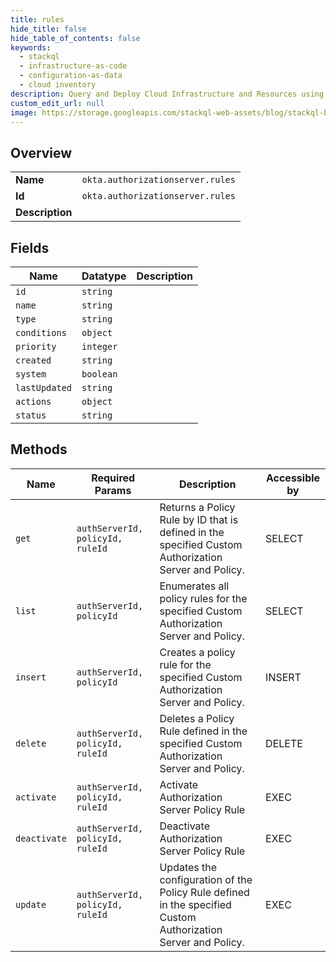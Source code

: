 ```yaml
---
title: rules
hide_title: false
hide_table_of_contents: false
keywords:
  - stackql
  - infrastructure-as-code
  - configuration-as-data
  - cloud inventory
description: Query and Deploy Cloud Infrastructure and Resources using SQL
custom_edit_url: null
image: https://storage.googleapis.com/stackql-web-assets/blog/stackql-blog-post-featured-image.png
---
```

  
    

## Overview
<table><tbody>
<tr><td><b>Name</b></td><td><code>okta.authorizationserver.rules</code></td></tr>
<tr><td><b>Id</b></td><td><code>okta.authorizationserver.rules</code></td></tr>
<tr><td><b>Description</b></td><td></td></tr>
</tbody></table>

## Fields
| Name | Datatype | Description |
| ---- | -------- | ----------- |
| `id` | `string` |  |
| `name` | `string` |  |
| `type` | `string` |  |
| `conditions` | `object` |  |
| `priority` | `integer` |  |
| `created` | `string` |  |
| `system` | `boolean` |  |
| `lastUpdated` | `string` |  |
| `actions` | `object` |  |
| `status` | `string` |  |
## Methods
| Name | Required Params | Description | Accessible by |
| ---- | --------------- | ----------- | ------------- |
| `get` | `authServerId, policyId, ruleId` | Returns a Policy Rule by ID that is defined in the specified Custom Authorization Server and Policy. | SELECT |
| `list` | `authServerId, policyId` | Enumerates all policy rules for the specified Custom Authorization Server and Policy. | SELECT |
| `insert` | `authServerId, policyId` | Creates a policy rule for the specified Custom Authorization Server and Policy. | INSERT |
| `delete` | `authServerId, policyId, ruleId` | Deletes a Policy Rule defined in the specified Custom Authorization Server and Policy. | DELETE |
| `activate` | `authServerId, policyId, ruleId` | Activate Authorization Server Policy Rule | EXEC |
| `deactivate` | `authServerId, policyId, ruleId` | Deactivate Authorization Server Policy Rule | EXEC |
| `update` | `authServerId, policyId, ruleId` | Updates the configuration of the Policy Rule defined in the specified Custom Authorization Server and Policy. | EXEC |
